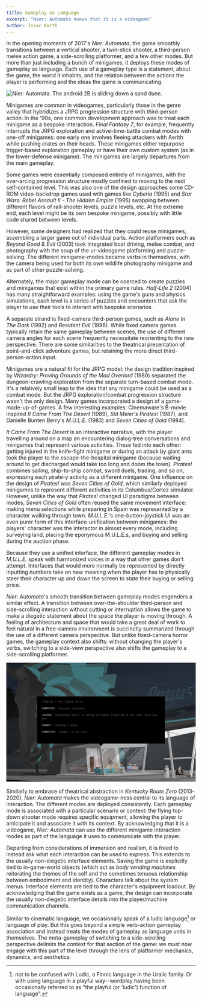 ```yaml
---
title: Gameplay as Language
excerpt: "Nier: Automata knows that it is a videogame"
author: Isaac Karth
---
```

In the opening moments of 2017's _Nier: Automata_, the game smoothly transitions between a vertical shooter, a twin-stick shooter, a third-person melee action game, a side-scrolling platformer, and a few other modes. But more than just including a bunch of minigames, it deploys these modes of gameplay as language. Each use of a gameplay type is a statement, about the game, the world it inhabits, and the relation between the actions the player is performing and the ideas the game is communicating.

![Nier: Automata. The android 2B is sliding down a sand dune.](img/neir_a.jpg)

Minigames are common in videogames, particularly those in the genre valley that hybridizes a JRPG progression structure with third-person action. In the '90s, one common development approach was to treat each minigame as a bespoke interaction. _Final Fantasy 7_, for example, frequently interrupts the JRPG exploration and active-time-battle combat modes with one-off minigames: one early one involves fleeing attackers with Aerith while pushing crates on their heads. These minigames either repurpose trigger-based exploration gameplay or have their own custom system (as in the tower-defense minigame). The minigames are largely departures from the main gameplay.

Some games were essentially composed entirely of minigames, with the over-arcing progression structure mostly confined to moving to the next self-contained level. This was also one of the design approaches some CD-ROM video-backdrop games used with games like _Cyberia_ (1995) and _Star Wars: Rebel Assault II - The Hidden Empire_ (1995) swapping between different flavors of rail-shooter levels, puzzle levels, etc. At the extreme end, each level might be its own bespoke minigame, possibly with little code shared between levels.

However, some designers had realized that they could reuse minigames, assembling a larger game out of individual parts. Action platformers such as _Beyond Good & Evil_ (2003) took integrated boat driving, melee combat, and photography with the soup of the ur-videogame platforming and puzzle-solving. The different minigame-modes became verbs in themselves, with the camera being used for both its own wildlife photography minigame and as part of other puzzle-solving.

Alternately, the major gameplay mode can be coerced to create puzzles and minigames that exist within the primary game rules. _Half-Life 2_ (2004) has many straightforward examples: using the game's guns and physics simulations, each level is a series of puzzles and encounters that ask the player to use their tools to interact with bespoke scenarios.

A separate strand is fixed-camera third-person games, such as _Alone In The Dark_ (1992) and _Resident Evil_ (1996). While fixed camera games typically retain the same gameplay between scenes, the use of different camera angles for each scene frequently necessitate reorienting to the new perspective. There are some similarities to the theatrical presentation of point-and-click adventure games, but retaining the more direct third-person-action input.

Minigames are a natural fit for the JRPG model: the design tradition inspired by _Wizardry: Proving Grounds of the Mad Overlord_ (1980) separated the dungeon-crawling exploration from the separate turn-based combat mode. It's a relatively small leap to the idea that any minigame could be used as a combat mode. But the JRPG exploration/combat progression structure wasn't the only design. Many games incorporated a design of a game-made-up-of-games. A few interesting examples: Cinemaware's B-movie inspired _It Came From The Desert_ (1989), _Sid Meier's Pirates!_ (1987), and Danielle Bunten Berry's _M.U.L.E._ (1983) and _Seven Cities of Gold_ (1984).

_It Came From The Desert_ is an interactive narrative, with the player travelling around on a map an encountering dialog-tree conversations and minigames that represent various activities. These fed into each other: getting injured in the knife-fight minigame or during an attack by giant ants took the player to the escape-the-hospital minigame (because waiting around to get discharged would take too long and doom the town). _Pirates!_ combines sailing, ship-to-ship combat, sword duels, trading, and so on, expressing each pirate-y activity as a different minigame. One influence on the design of _Pirates!_ was _Seven Cities of Gold_, which similarly deployed minigames to represent different activities in its Columbus/Cortez simulator. However, unlike the way that _Pirates!_ changed UI paradigms between modes, _Seven Cities of Gold_ often reused the same movement interface: making menu selections while preparing in Spain was represented by a character walking through town. _M.U.L.E._'s one-button-joystick UI was an even purer form of this interface-unification between minigames: the players' character was the interactor in almost every mode, including surveying land, placing the eponymous M.U.L.E.s, and buying and selling during the auction phase.

Because they use a unified interface, the different gameplay modes in _M.U.L.E._ speak with harmonized voices in a way that other games don't attempt. Interfaces that would more normally be represented by directly inputting numbers take on new meaning when the player has to physically steer their character up and down the screen to state their buying or selling price.

_Nier: Automata_'s smooth transition between gameplay modes engenders a similar effect. A transition between over-the-shoulder third-person and side-scrolling interaction without cutting or interruption allows the game to make a diegetic statement about the space the player is moving through. A feeling of architecture and space that would take a great deal of work to feel natural in a free-camera environment is succinctly summarized through the use of a different camera perspective. But unlike fixed-camera horror games, the gameplay context also shifts: without changing the player's verbs, switching to a side-view perspective also shifts the gameplay to a side-scrolling platformer.

![Kentucky Route Zero: Act I. Conway is typing into the computer. Computer: "Games is not real".](img/krz.jpg)

Similarly to embrace of theatrical abstraction in _Kentucky Route Zero_ (2013-2020), _Nier: Automata_ makes the videogame-ness central to its language of interaction. The different modes are deployed consistently. Each gameplay mode is associated with a particular scenario or context: the flying top-down shooter mode requires specific equipment, allowing the player to anticipate it and associate it with its context. By acknowledging that it is a videogame, _Nier: Automata_ can use the different minigame interaction modes as part of the language it uses to communicate with the player.

Departing from considerations of immersion and realism, it is freed to instead ask what each interaction can be used to express. This extends to the usually non-diegetic interface elements. Saving the game is explicitly tied to in-game-world objects (which act as _body vending machines_ reiterating the themes of the self and the sometimes tenuous relationship between embodiment and identity). Characters talk about the system menus. Interface elements are tied to the character's equipment loadout. By acknowledging that the game exists as a game, the design can incorporate the usually non-diegetic interface details into the player/machine communication channels.

Similar to cinematic language, we occasionally speak of a ludic language[^ludiclanguage] or language of play. But this goes beyond a simple verb-action gameplay association and instead treats the modes of gameplay as language units in themselves. The meta-gameplay of switching to a side-scrolling perspective delimits the context for that section of the game: we must now engage with this part of the level through the lens of platformer mechanics, dynamics, and aesthetics.

[^ludiclanguage]: not to be confused with Ludic, a Finnic language in the Uralic family. Or with using language in a playful way--wordplay having been occasionally referred to as "the playful (or 'ludic') function of language"[^citelanguageplay].

[^citelanguageplay]: Crystal, David. _Language Play_. 2001. University of Chicago Press. ISBN 0226122050, 9780226122052.

[^notefmv]: Some other common designs for FMV games were branching dialog trees, _Dragon's Lair_ style proto-quicktime-event action games, _Myst_-esque puzzle games, and rail shooters.
